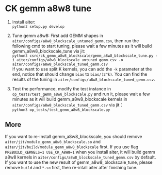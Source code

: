 # CK gemm a8w8 tune

1. Install aiter:  
`python3 setup.py develop`

2. Tune gemm a8w8: 
 First add GEMM shapes in `aiter/configs/a8w8_blockscale_untuned_gemm.csv`, then run the following cmd to start tuning, please wait a few minutes as it will build gemm_a8w8_blockscale_tune via jit:  
`python3 csrc/ck_gemm_a8w8_blockscale/gemm_a8w8_blockscale_tune.py -i aiter/configs/a8w8_blockscale_untuned_gemm.csv -o aiter/configs/a8w8_blockscale_tuned_gemm.csv`  
If you want to use split K kernels, you can add the `-k` parameter at the end, notice that should change `bias` to `bias/(2^k)`.
You can find the results of the tuning in `aiter/configs/a8w8_blockscale_tuned_gemm.csv`.

3. Test the performance, modify the test instance in `op_tests/test_gemm_a8w8_blockscale.py` and run it, please wait a few minutes as it will build gemm_a8w8_blockscale kernels in `aiter/configs/a8w8_blockscale_tuned_gemm.csv` via jit：  
`python3 op_tests/test_gemm_a8w8_blockscale.py`


## More
If you want to re-install gemm_a8w8_blockscale, you should remove `aiter/jit/module_gemm_a8w8_blockscale.so` and `aiter/jit/build/module_gemm_a8w8_blockscale` first.
If you use flag `PREBUILD_KERNELS=1 USE_CK_A8W8=1` when you install aiter, it will build gemm a8w8 kernels in `aiter/configs/a8w8_blockscale_tuned_gemm.csv` by default. If you want to use the new result of gemm_a8w8_blockscale_tune, please remove `build` and `*.so` first, then re-intall aiter after finishing tune.